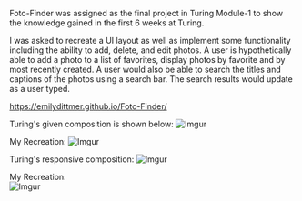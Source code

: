 Foto-Finder was assigned as the final project in Turing Module-1 to show the knowledge gained in the first 6 weeks at Turing.

I was asked to recreate a UI layout as well as implement some functionality including the ability to add, delete, and edit photos. A user is hypothetically able to add a photo to a list of favorites, display photos by favorite and by most recently created. A user would also be able to search the titles and captions of the photos using a search bar. The search results would update as a user typed.

https://emilydittmer.github.io/Foto-Finder/

Turing's given composition is shown below:
![Imgur](https://i.imgur.com/dfgrNSN.png)

My Recreation:
![Imgur](https://i.imgur.com/6JYppa2.png)

Turing's responsive composition:
![Imgur](https://i.imgur.com/ZcyyaxL.png)

My Recreation:<br/>
![Imgur](https://i.imgur.com/b1djZbi.png)
